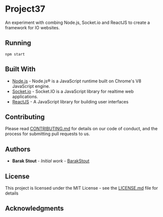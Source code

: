 # Project37

An experiment with combing Node.js, Socket.io and ReactJS to create a framework for IO websites.

## Running

```
npm start
```

## Built With

* [Node.js](https://nodejs.org/en/) - Node.js® is a JavaScript runtime built on Chrome's V8 JavaScript engine.
* [Socket.io](https://socket.io/) - Socket.IO is a JavaScript library for realtime web applications.
* [ReactJS](https://reactjs.org/) - A JavaScript library for building user interfaces

## Contributing

Please read [CONTRIBUTING.md](https://gist.github.com/PurpleBooth/b24679402957c63ec426) for details on our code of conduct, and the process for submitting pull requests to us.

## Authors

* **Barak Stout** - *Initial work* - [BarakStout](http://barakstout.com)

## License

This project is licensed under the MIT License - see the [LICENSE.md](LICENSE.md) file for details

## Acknowledgments
